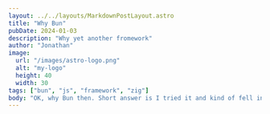 ```yaml
---
layout: ../../layouts/MarkdownPostLayout.astro
title: "Why Bun"
pubDate: 2024-01-03
description: "Why yet another fromework"
author: "Jonathan"
image:
  url: "/images/astro-logo.png"
  alt: "my-logo"
  height: 40
  width: 30
tags: ["bun", "js", "framework", "zig"]
body: "OK, why Bun then. Short answer is I tried it and kind of fell in love with it. It is wicked fast and feels well put together. I also like Zig, which is what Bun is written in. And liked Jarrod's answer on why it is so performant. Relentless profiling"
---
```

